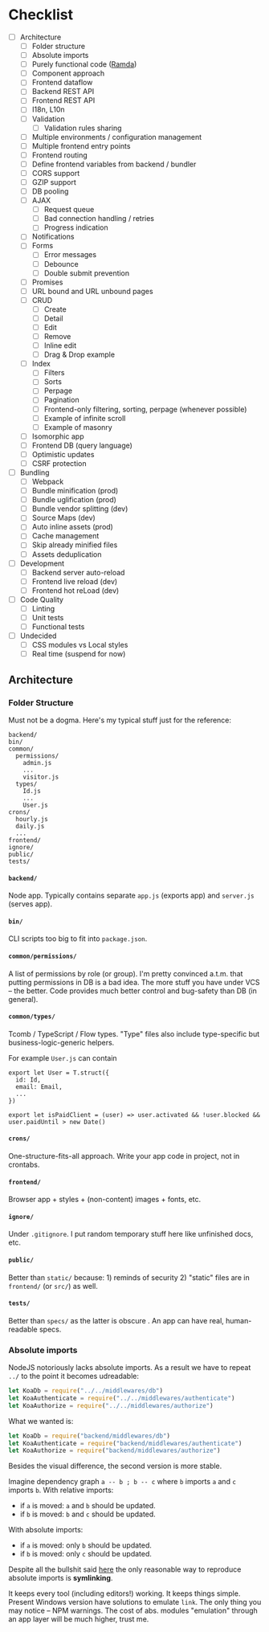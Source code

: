 # Checklist

- [ ] Architecture
  - [ ] Folder structure
  - [ ] Absolute imports
  - [ ] Purely functional code ([Ramda](http://ramdajs.com))
  - [ ] Component approach
  - [ ] Frontend dataflow
  - [ ] Backend REST API
  - [ ] Frontend REST API
  - [ ] I18n, L10n
  - [ ] Validation
    - [ ] Validation rules sharing
  - [ ] Multiple environments / configuration management
  - [ ] Multiple frontend entry points
  - [ ] Frontend routing
  - [ ] Define frontend variables from backend / bundler
  - [ ] CORS support
  - [ ] GZIP support
  - [ ] DB pooling
  - [ ] AJAX
    - [ ] Request queue
    - [ ] Bad connection handling / retries
    - [ ] Progress indication
  - [ ] Notifications
  - [ ] Forms
    - [ ] Error messages
    - [ ] Debounce
    - [ ] Double submit prevention
  - [ ] Promises
  - [ ] URL bound and URL unbound pages
  - [ ] CRUD
    - [ ] Create
    - [ ] Detail
    - [ ] Edit
    - [ ] Remove
    - [ ] Inline edit
    - [ ] Drag & Drop example
  - [ ] Index
    - [ ] Filters
    - [ ] Sorts
    - [ ] Perpage
    - [ ] Pagination
    - [ ] Frontend-only filtering, sorting, perpage (whenever possible)
    - [ ] Example of infinite scroll
    - [ ] Example of masonry
  - [ ] Isomorphic app
  - [ ] Frontend DB (query language)
  - [ ] Optimistic updates
  - [ ] CSRF protection

- [ ] Bundling
  - [ ] Webpack
  - [ ] Bundle minification (prod)
  - [ ] Bundle uglification (prod)
  - [ ] Bundle vendor splitting (dev)
  - [ ] Source Maps (dev)
  - [ ] Auto inline assets (prod)
  - [ ] Cache management
  - [ ] Skip already minified files
  - [ ] Assets deduplication

- [ ] Development
  - [ ] Backend server auto-reload
  - [ ] Frontend live reload (dev)
  - [ ] Frontend hot reLoad (dev)

- [ ] Code Quality
  - [ ] Linting
  - [ ] Unit tests
  - [ ] Functional tests

- [ ] Undecided
  - [ ] CSS modules vs Local styles
  - [ ] Real time (suspend for now)

## Architecture

### Folder Structure

Must not be a dogma. Here's my typical stuff just for the reference:

```
backend/
bin/      
common/   
  permissions/
    admin.js
    ...
    visitor.js
  types/    
    Id.js
    ...
    User.js
crons/    
  hourly.js 
  daily.js  
  ...  
frontend/ 
ignore/   
public/   
tests/    
```

#### `backend/`

Node app. Typically contains separate `app.js` (exports app) and `server.js` (serves app).

#### `bin/` 

CLI scripts too big to fit into `package.json`.

#### `common/permissions/` 

A list of permissions by role (or group). I'm pretty convinced a.t.m. that putting permissions in DB is a bad idea. The more stuff you have under VCS – the better. Code provides much better control and bug-safety than DB (in general).

#### `common/types/` 

Tcomb / TypeScript / Flow types. "Type" files also include type-specific but business-logic-generic helpers. 

For example `User.js` can contain

```
export let User = T.struct({
  id: Id,
  email: Email,
  ...
})

export let isPaidClient = (user) => user.activated && !user.blocked && user.paidUntil > new Date()
```

#### `crons/` 

One-structure-fits-all approach. Write your app code in project, not in crontabs.

#### `frontend/` 

Browser app + styles + (non-content) images + fonts, etc.

#### `ignore/` 

Under `.gitignore`. I put random temporary stuff here like unfinished docs, etc.

#### `public/` 

Better than `static/` because: 1) reminds of security 2) "static" files are in `frontend/` (or `src/`) as well.

#### `tests/` 

Better than `specs/` as the latter is obscure . An app can have real, human-readable specs.

### Absolute imports

NodeJS notoriously lacks absolute imports. As a result we have to repeat `../` to the point it becomes udreadable:

```js
let KoaDb = require("../../middlewares/db")
let KoaAuthenticate = require("../../middlewares/authenticate")
let KoaAuthorize = require("../../middlewares/authorize")
```

What we wanted is:

```js
let KoaDb = require("backend/middlewares/db")
let KoaAuthenticate = require("backend/middlewares/authenticate")
let KoaAuthorize = require("backend/middlewares/authorize")
```

Besides the visual difference, the second version is more stable. 

Imagine dependency graph `a -- b ; b -- c` where `b` imports `a` and `c` imports `b`.
With relative imports:
* if `a` is moved: `a` and `b` should be updated.
* if `b` is moved: `b` and `c` should be updated.

With absolute imports:
* if `a` is moved: only `b` should be updated.
* if `b` is moved: only `c` should be updated.

Despite all the bullshit said [here](https://gist.github.com/branneman/8048520) 
the only reasonable way to reproduce absolute imports is **symlinking**.

It keeps every tool (including editors!) working. It keeps things simple.
Present Windows version have solutions to emulate `link`. The only thing you may notice – NPM warnings.
The cost of abs. modules "emulation" through an app layer will be much higher, trust me.
